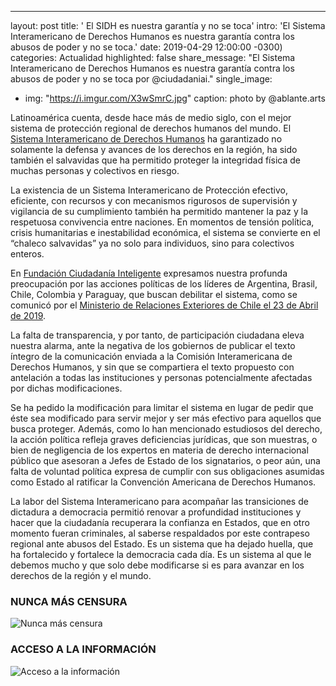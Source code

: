 ---
layout: post
title: ' El SIDH es nuestra garantía y no se toca'
intro: 'El Sistema Interamericano de Derechos Humanos es nuestra garantía contra los abusos de poder y no se toca.'
date: 2019-04-29 12:00:00 -0300)
categories: Actualidad
highlighted: false
share_message: "El Sistema Interamericano de Derechos Humanos es nuestra garantía contra los abusos de poder y no se toca por @ciudadaniai."
single_image:
  - img: "https://i.imgur.com/X3wSmrC.jpg"
    caption: photo by @ablante.arts
    
Latinoamérica cuenta, desde hace más de medio siglo, con el mejor sistema de protección regional de derechos humanos del mundo. El [Sistema Interamericano de Derechos Humanos](http://www.oas.org/es/cidh/mandato/que.asp) ha garantizado no solamente la defensa y avances de los derechos en la región, ha sido también el salvavidas que ha permitido proteger la integridad física de muchas personas y colectivos en riesgo.

La existencia de un Sistema Interamericano de Protección efectivo, eficiente, con recursos y con mecanismos rigurosos de supervisión y vigilancia de su cumplimiento también ha permitido mantener la paz y la respetuosa convivencia entre naciones.  En momentos de tensión política, crisis humanitarias e inestabilidad económica, el sistema se convierte en el “chaleco salvavidas” ya no solo para individuos, sino para colectivos enteros. 

En [Fundación Ciudadanía Inteligente](https://ciudadaniai.org/) expresamos nuestra profunda preocupación por las acciones políticas  de  los líderes de Argentina, Brasil, Chile, Colombia y Paraguay, que buscan debilitar el sistema, como se comunicó por el [Ministerio de Relaciones Exteriores de Chile el 23 de Abril de 2019](https://minrel.gob.cl/comunicado-de-prensa-ministerio-de-relaciones-exteriores-ministerio-de/minrel/2019-04-23/105105.html).

La falta de transparencia, y por tanto, de participación ciudadana eleva nuestra alarma, ante la negativa de los gobiernos de publicar el texto íntegro de la comunicación enviada a la Comisión Interamericana de Derechos Humanos, y sin que se compartiera el texto propuesto con antelación a todas las instituciones y personas potencialmente afectadas por dichas modificaciones.

Se ha pedido la modificación para limitar el sistema en lugar de pedir que éste sea modificado para servir mejor y ser más efectivo para aquellos que busca proteger.  Además, como lo han mencionado estudiosos del derecho, la acción política refleja graves deficiencias jurídicas, que son muestras, o bien de negligencia de los expertos en materia de derecho internacional público que asesoran a Jefes de Estado de los signatarios, o peor aún, una falta de voluntad política expresa de cumplir con sus obligaciones asumidas como Estado al ratificar la Convención Americana de Derechos Humanos. 

La labor del Sistema Interamericano para acompañar las transiciones de dictadura a democracia permitió renovar a profundidad instituciones y hacer que la ciudadanía recuperara la confianza en Estados, que en otro momento fueran criminales, al saberse respaldados por este contrapeso regional ante abusos del Estado. Es un sistema que ha dejado huella, que ha fortalecido y fortalece la democracia cada día. Es un sistema al que le debemos mucho y que solo debe modificarse si es para avanzar en los derechos de la región y el mundo. 

### NUNCA MÁS CENSURA

![Nunca más censura](https://i.imgur.com/5GTknOw.png)

### ACCESO A LA INFORMACIÓN

![Acceso a la información](https://i.imgur.com/xaTYnp4.jpg)




